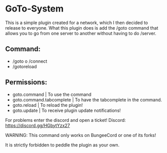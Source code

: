 # GoTo-System

This is a simple plugin created for a network, which I then decided to release to everyone. What this plugin does is add the /goto command that allows you to go from one server to another without having to do /server.


## Command:
- /goto <server> o /connect <server>
- /gotoreload

## Permissions:
- goto.command | To use the command
- goto.command.tabcomplete | To have the tabcomplete in the command.
- goto.reload | To reload the plugin!
- goto.update | To receive plugin update notifications!

For problems enter the discord and open a ticket!
Discord: https://discord.gg/HGbytYzx27

WARNING: This command only works on BungeeCord or one of its forks!

It is strictly forbidden to peddle the plugin as your own.
